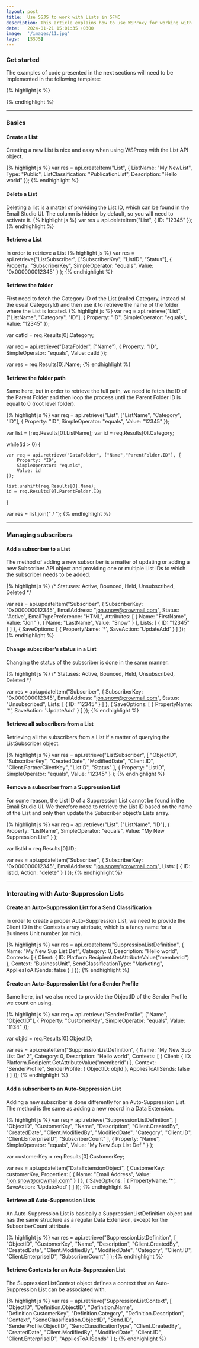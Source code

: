 ```yaml
---
layout: post
title:  Use SSJS to work with Lists in SFMC
description: This article explains how to use WSProxy for working with subscriber Lists in server-side JavaScript in Salesforce Marketing Cloud...
date:   2024-01-21 15:01:35 +0300
image:  '/images/11.jpg'
tags:   [SSJS]
---
```

### Get started
The examples of code presented in the next sections will need to be implemented in the following template:

{% highlight js %}
<script runat="server">
	
    Platform.Load("core", "1");
	
    var api = new Script.Util.WSProxy();
	
	try {
	
		/////////////////////////////////////////////////
        ///// PASTE CODE HERE
        /////////////////////////////////////////////////

		Write(Stringify(res));
		
	} catch(error) {
		Write(Stringify(error));
	}
	
</script>
{% endhighlight %}

***

### Basics

#### Create a List
Creating a new List is nice and easy when using WSProxy with the List API object.

{% highlight js %}
var res = api.createItem("List", {
    ListName: "My NewList",
    Type: "Public",
    ListClassification: "PublicationList",
    Description: "Hello world"
});
{% endhighlight %}

#### Delete a List
Deleting a list is a matter of providing the List ID, which can be found in the Email Studio UI. The column is hidden by default, so you will need to activate it.
{% highlight js %}
var res = api.deleteItem("List", {
    ID: "12345"
});
{% endhighlight %}

#### Retrieve a List
In order to retrieve a List
{% highlight js %}
var res = api.retrieve("ListSubscriber", 
    ["SubscriberKey", "ListID", "Status"],
    {
        Property: "SubscriberKey",
        SimpleOperator: "equals",
        Value: "0x000000012345"
    }
);
{% endhighlight %}

#### Retrieve the folder
First need to fetch the Category ID of the List (called Category, instead of the usual CategoryId) and then use it to retrieve the name of the folder where the List is located.
{% highlight js %}
var req = api.retrieve("List", ["ListName", "Category", "ID"], {
    Property: "ID",
    SimpleOperator: "equals",
    Value: "12345"
});

var catId = req.Results[0].Category;

var req = api.retrieve("DataFolder", ["Name"], {
    Property: "ID",
    SimpleOperator: "equals",
    Value: catId
});

var res = req.Results[0].Name;
{% endhighlight %}

#### Retrieve the folder path
Same here, but in order to retrieve the full path, we need to fetch the ID of the Parent Folder and then loop the process until the Parent Folder ID is equal to 0 (root level folder).

{% highlight js %}
var req = api.retrieve("List", ["ListName", "Category", "ID"], {
    Property: "ID",
    SimpleOperator: "equals",
    Value: "12345"
});

var list = [req.Results[0].ListName];
var id = req.Results[0].Category;

while(id > 0) {

    var req = api.retrieve("DataFolder", ["Name","ParentFolder.ID"], { 
        Property: "ID", 
        SimpleOperator: "equals", 
        Value: id 
    });

    list.unshift(req.Results[0].Name);
    id = req.Results[0].ParentFolder.ID;
}

var res = list.join(" / ");
{% endhighlight %}

***

### Managing subscribers


#### Add a subscriber to a List
The method of adding a new subscriber is a matter of updating or adding a new Subscriber API object and providing one or multiple List IDs to which the subscriber needs to be added.

{% highlight js %}
/*
Statuses: Active, Bounced, Held, Unsubscribed, Deleted
*/

var res = api.updateItem("Subscriber", {
    SubscriberKey: "0x000000012345",
    EmailAddress: "jon.snow@crowmail.com",
    Status: "Active",
    EmailTypePreference: "HTML",
    Attributes: [
        {
            Name: "FirstName",
            Value: "Jon"
        },
        {
            Name: "LastName",
            Value: "Snow"
        }
    ],
    Lists: [
        {
            ID: "12345"
        }
    ]
}, 
{
    SaveOptions: [
        {
            PropertyName: '*',
            SaveAction: 'UpdateAdd'
        }
    ]
});
{% endhighlight %}

#### Change subscriber’s status in a List
Changing the status of the subscriber is done in the same manner.

{% highlight js %}
/*
Statuses: Active, Bounced, Held, Unsubscribed, Deleted
*/

var res = api.updateItem("Subscriber", {
    SubscriberKey: "0x000000012345",
    EmailAddress: "jon.snow@crowmail.com",
    Status: "Unsubscribed",
    Lists: [
        {
            ID: "12345"
        }
    ]
}, 
{
    SaveOptions: [
        {
            PropertyName: '*',
            SaveAction: 'UpdateAdd'
        }
    ]
});
{% endhighlight %}

#### Retrieve all subscribers from a List
Retrieving all the subscribers from a List if a matter of querying the ListSubscriber object.

{% highlight js %}
var res = api.retrieve("ListSubscriber", 
    [
        "ObjectID", 
        "SubscriberKey", 
        "CreatedDate",
        "ModifiedDate",
        "Client.ID",
        "Client.PartnerClientKey",
        "ListID",
        "Status"
    ],
    {
        Property: "ListID",
        SimpleOperator: "equals",
        Value: "12345"
    }
);
{% endhighlight %}

#### Remove a subscriber from a Suppression List
For some reason, the List ID of a Suppression List cannot be found in the Email Studio UI. We therefore need to retrieve the List ID based on the name of the List and only then update the Subscriber object’s Lists array.

{% highlight js %}
var req = api.retrieve("List", 
    ["ListName", "ID"],
    {
        Property: "ListName",
        SimpleOperator: "equals",
        Value: "My New Suppression List"
    }
);

var listId = req.Results[0].ID;

var res = api.updateItem("Subscriber", {
    SubscriberKey: "0x000000012345",
    EmailAddress: "jon.snow@crowmail.com",
    Lists: [
        {
            ID: listId,
            Action: "delete"
        }
    ]
});
{% endhighlight %}

***

### Interacting with Auto-Suppression Lists

#### Create an Auto-Suppression List for a Send Classification
In order to create a proper Auto-Suppression List, we need to provide the Client ID in the Contexts array attribute, which is a fancy name for a Business Unit number (or mid).

{% highlight js %}
var res = api.createItem("SuppressionListDefinition", {
    Name: "My New Sup List Def",
    Category: 0,
    Description: "Hello world",
    Contexts: [
        {
            Client: {
                ID: Platform.Recipient.GetAttributeValue("memberid")
            },
            Context: "BusinessUnit",
            SendClassificationType: "Marketing",
            AppliesToAllSends: false
        }
    ]
});
{% endhighlight %}

#### Create an Auto-Suppression List for a Sender Profile
Same here, but we also need to provide the ObjectID of the Sender Profile we count on using.

{% highlight js %}
var req = api.retrieve("SenderProfile", ["Name", "ObjectID"], {
    Property: "CustomerKey",
    SimpleOperator: "equals",
    Value: "1134"
});

var objId = req.Results[0].ObjectID;

var res = api.createItem("SuppressionListDefinition", {
    Name: "My New Sup List Def 2",
    Category: 0,
    Description: "Hello world",
    Contexts: [
        {
            Client: {
                ID: Platform.Recipient.GetAttributeValue("memberid")
            },
            Context: "SenderProfile",
            SenderProfile: {
                ObjectID: objId
            },
            AppliesToAllSends: false
        }
    ]
});
{% endhighlight %}

#### Add a subscriber to an Auto-Suppression List
Adding a new subscriber is done differently for an Auto-Suppression List. The method is the same as adding a new record in a Data Extension.

{% highlight js %}
var req = api.retrieve("SuppressionListDefinition", 
    [
        "ObjectID",
        "CustomerKey",
        "Name",
        "Description",
        "Client.CreatedBy",
        "CreatedDate",
        "Client.ModifiedBy",
        "ModifiedDate",
        "Category",
        "Client.ID",
        "Client.EnterpriseID",
        "SubscriberCount"
    ],
    {
        Property: "Name",
        SimpleOperator: "equals",
        Value: "My New Sup List Def "
    }
);

var customerKey = req.Results[0].CustomerKey;

var res = api.updateItem("DataExtensionObject", {
    CustomerKey: customerKey,
    Properties: [
        {
            Name: "Email Address",
            Value: "jon.snow@crowmail.com"
        }
    ]
}, 
{
    SaveOptions: [
        {
            PropertyName: '*',
            SaveAction: 'UpdateAdd'
        }
    ]
});
{% endhighlight %}

#### Retrieve all Auto-Suppression Lists
An Auto-Suppression List is basically a SuppressionListDefinition object and has the same structure as a regular Data Extension, except for the SubscriberCount attribute.

{% highlight js %}
var res = api.retrieve("SuppressionListDefinition", 
    [
        "ObjectID",
        "CustomerKey",
        "Name",
        "Description",
        "Client.CreatedBy",
        "CreatedDate",
        "Client.ModifiedBy",
        "ModifiedDate",
        "Category",
        "Client.ID",
        "Client.EnterpriseID",
        "SubscriberCount"
    ]
);
{% endhighlight %}

#### Retrieve Contexts for an Auto-Suppression List
The SuppressionListContext object defines a context that an Auto-Suppression List can be associated with.

{% highlight js %}
var res = api.retrieve("SuppressionListContext", 
    [
        "ObjectID",
        "Definition.ObjectID",
        "Definition.Name",
        "Definition.CustomerKey",
        "Definition.Category",
        "Definition.Description",
        "Context",
        "SendClassification.ObjectID",
        "Send.ID",
        "SenderProfile.ObjectID",
        "SendClassificationType",
        "Client.CreatedBy",
        "CreatedDate",
        "Client.ModifiedBy",
        "ModifiedDate",
        "Client.ID",
        "Client.EnterpriseID",
        "AppliesToAllSends"
    ]
);
{% endhighlight %}